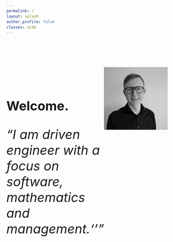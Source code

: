 ```yaml
---
permalink: /
layout: splash
author_profile: false
classes: wide
---
```

<div style="display: flex; margin-top:100px;">
  <div style="flex: 1;font-size: 34px; margin-top:40px;">
    <h3>Welcome.</h3>
    <p style="font-size: 40px; font-style:italic;"><q>I am driven engineer with a focus on software, mathematics and management.<q></p> 
  </div>
  <div style="flex: 1;">    
    <img src="assets/images/profile_pic.jpeg" style="width:100%">
  </div>
</div>


